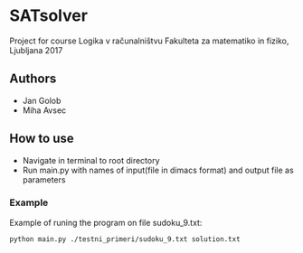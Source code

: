 # SATsolver
Project for course Logika v računalništvu Fakulteta za matematiko in fiziko, Ljubljana 2017
## Authors
* Jan Golob
* Miha Avsec

## How to use
* Navigate in terminal to root directory
* Run main.py with names of input(file in dimacs format) and output file as parameters
### Example
Example of runing the program on file sudoku_9.txt:

    python main.py ./testni_primeri/sudoku_9.txt solution.txt
